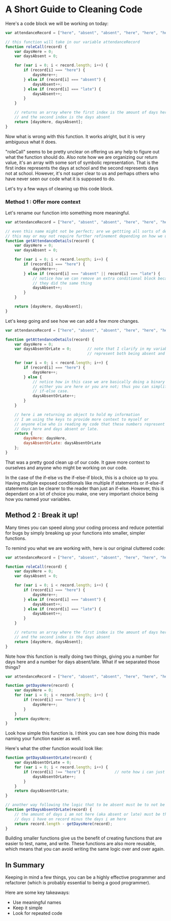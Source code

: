 # A Short Guide to Cleaning Code #

Here's a code block we will be working on today:

```javascript
var attendanceRecord = ["here", "absent", "absent", "here", "here", "here", "here", "late"];

// this function will take in our variable attendanceRecord
function roleCall(record) {
    var daysHere = 0;
    var daysAbsent = 0;

    for (var i = 0; i < record.length; i++) {
        if (record[i] === "here") {
            daysHere++;
        } else if (record[i] === "absent") {
            daysAbsent++;
        } else if (record[i] === "late") {
            daysAbsent++;
        }
    }

    // returns an array where the first index is the amount of days here 
    // and the second index is the days absent
    return [daysHere, daysAbsent];
}
```

Now what is wrong with this function. It works alright, but it is very ambiguous what it does.

"roleCall" seems to be pretty unclear on offering us any help to figure out what the function
should do. Also note how we are organizing our return value, it's an array with some sort of 
symbolic representation. That is the first index represents the days at school and the second represents
days not at school. However, it's not super clear to us and perhaps others who have never seen our
code what it is supposed to do. 

Let's try a few ways of cleaning up this code block.

### Method 1 : Offer more context ###

Let's rename our function into something more meaningful.

```javascript
var attendanceRecord = ["here", "absent", "absent", "here", "here", "here", "here", "late"];

// even this name might not be perfect; are we gettting all sorts of details?
// this may or may not require further refinement depending on how we use this function
function getAttendanceDetails(record) {
    var daysHere = 0;
    var daysAbsent = 0;

    for (var i = 0; i < record.length; i++) {
        if (record[i] === "here") {
            daysHere++;
        } else if (record[i] === "absent" || record[i] === "late") {    
            // notice how we can remove an extra conditional block because
            // they did the same thing
            daysAbsent++;
        }
    }

    return [daysHere, daysAbsent];
}
```

Let's keep going and see how we can add a few more changes.

```javascript
var attendanceRecord = ["here", "absent", "absent", "here", "here", "here", "here", "late"];

function getAttendanceDetails(record) {
    var daysHere = 0;
    var daysAbsentOrLate = 0;       // note that I clarify in my variable naming that it can 
                                    // represent both being absent and being late

    for (var i = 0; i < record.length; i++) {
        if (record[i] === "here") {
            daysHere++;
        } else {
            // notice how in this case we are basically doing a binary calculation
            // either you are here or you are not; thus you can simplify it to an 
            // if-else case.
            daysAbsentOrLate++;
        }
    }

    // here i am returning an object to hold my information
    // I am using the keys to provide more context to myself or 
    // anyone else who is reading my code that these numbers represent
    // days here and days absent or late.
    return {
        daysHere: daysHere, 
        daysAbsentOrLate: daysAbsentOrLate
    };
}
```

That was a pretty good clean up of our code. It gave more context to ourselves and anyone who
might be working on our code. 

In the case of the if-else vs the if-else-if block, this is a choice up to you. Having multiple
exposed conditionals like multiple if statements or if-else-if statements can be clearer to the
reader than just an if-else. However, this is dependant on a lot of choice you make, 
one very important choice being how you named your variables.

## Method 2 : Break it up! ##

Many times you can speed along your coding process and reduce potential for bugs by simply
breaking up your functions into smaller, simpler functions.

To remind you what we are working with, here is our original cluttered code:

```javascript
var attendanceRecord = ["here", "absent", "absent", "here", "here", "here", "here", "late"];

function roleCall(record) {
    var daysHere = 0;
    var daysAbsent = 0;

    for (var i = 0; i < record.length; i++) {
        if (record[i] === "here") {
            daysHere++;
        } else if (record[i] === "absent") {
            daysAbsent++;
        } else if (record[i] === "late") {
            daysAbsent++;
        }
    }

    // returns an array where the first index is the amount of days here 
    // and the second index is the days absent
    return [daysHere, daysAbsent];
}
```

Note how this function is really doing two things, giving you a number for days here and a number
for days absent/late. What if we separated those things?

```javascript
var attendanceRecord = ["here", "absent", "absent", "here", "here", "here", "here", "late"];

function getDaysHere(record) {
    var daysHere = 0;
    for (var i = 0; i < record.length; i++) {
        if (record[i] === "here") {
            daysHere++;
        } 
    }
    return daysHere;
}
```

Look how simple this function is. I think you can see how doing this made naming your function
easier as well. 

Here's what the other function would look like:

```javascript
function getDaysAbsentOrLate(record) {
    var daysAbsentOrLate = 0;
    for (var i = 0; i < record.length; i++) {
        if (record[i] !== "here") {             // note how i can just do the reverse of checking for "here"
            daysAbsentOrLate++;
        } 
    }
    return daysAbsentOrLate;
}

// another way following the logic that to be absent must be to not be here
function getDaysAbsentOrLate(record) {
    // the amount of days i am not here (aka absent or late) must be the total
    // days i have on record minus the days i am here
    return record.length - getDaysHere(record);
}
```

Building smaller functions give us the benefit of creating functions that are easier 
to test, name, and write. These functions are also more reusable, which means that
you can avoid writing the same logic over and over again. 

## In Summary ##

Keeping in mind a few things, you can be a highly effective programmer and refactorer (which is probably essential to being a good programmer).

Here are some key takeaways:
- Use meaningful names
- Keep it simple
- Look for repeated code